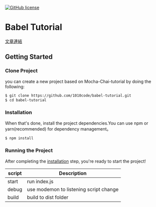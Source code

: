 [![GitHub license][license-image]][license-url]

# Babel Tutorial

[文章連結](https://medium.com/@andy6804tw/node-js-%E4%BD%BF%E7%94%A8-babel-%E5%81%9A-es6-%E9%96%8B%E7%99%BC-44b5b9e5f508)

## Getting Started
### Clone Project
 you can create a new project based on Mocha-Chai-tutorial by doing the following:

```bash
$ git clone https://github.com/1010code/babel-tutorial.git
$ cd babel-tutorial
```

### Installation
When that's done, install the project dependencies.You can use npm or yarn(recommended) for dependency management。

```bash
$ npm install
```

### Running the Project

After completing the [installation](#installation) step, you're ready to start the project!

| script | Description |
| ------| ------ |
| start | run index.js |
| debug | use modemon to listening script change  |
| build | build to dist folder |



[license-image]: https://img.shields.io/badge/license-MIT-blue.svg
[license-url]: https://github.com/1010code/babel-tutorial/blob/master/LICENSE
